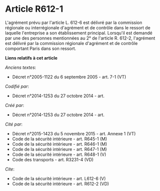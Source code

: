# Article R612-1

L'agrément prévu par l'article L. 612-6 est délivré par la commission régionale ou interrégionale d'agrément et de contrôle
dans le ressort de laquelle l'entreprise a son établissement principal. Lorsqu'il est demandé par une des personnes
mentionnées au 2° de l'article R. 612-2, l'agrément est délivré par la commission régionale d'agrément et de contrôle
comportant Paris dans son ressort.

**Liens relatifs à cet article**

_Anciens textes_:

  - Décret n°2005-1122 du 6 septembre 2005 - art. 7-1 (VT)

_Codifié par_:

  - Décret n°2014-1253 du 27 octobre 2014 - art.

_Créé par_:

  - Décret n°2014-1253 du 27 octobre 2014 - art.

_Cité par_:

  - Décret n°2015-1423 du 5 novembre 2015 - art. Annexe 1 (VT)
  - Code de la sécurité intérieure - art. R645-1 (M)
  - Code de la sécurité intérieure - art. R646-1 (M)
  - Code de la sécurité intérieure - art. R647-1 (M)
  - Code de la sécurité intérieure - art. R648-1 (V)
  - Code des transports - art. R3231-4 (VD)

_Cite_:

  - Code de la sécurité intérieure - art. L612-6 (V)
  - Code de la sécurité intérieure - art. R612-2 (VD)
